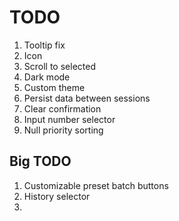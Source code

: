 # TODO
1. Tooltip fix
2. Icon
3. Scroll to selected
4. Dark mode
5. Custom theme
6. Persist data between sessions
7. Clear confirmation
8. Input number selector
9. Null priority sorting

## Big TODO
1. Customizable preset batch buttons
2. History selector
3. 
